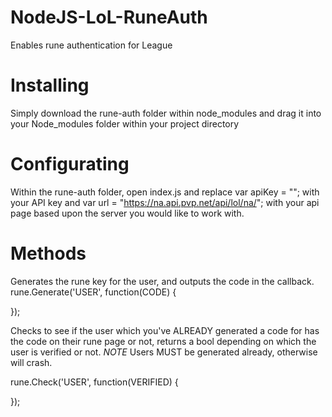 # NodeJS-LoL-RuneAuth
Enables rune authentication for League

# Installing
Simply download the rune-auth folder within node_modules
and drag it into your Node_modules folder within your project directory 

# Configurating
Within the rune-auth folder, open index.js and replace var 
apiKey = ""; with your API key and
var url = "https://na.api.pvp.net/api/lol/na/"; with your api page based upon the server you would like to work with.

# Methods
Generates the rune key for the user, and outputs the code in the callback.
rune.Generate('USER', function(CODE) {
         
});

Checks to see if the user which you've ALREADY generated a code for has the code on their rune page
or not, returns a bool depending on which the user is verified or not. *NOTE* Users MUST be generated already, otherwise will crash.

rune.Check('USER', function(VERIFIED) {

});

